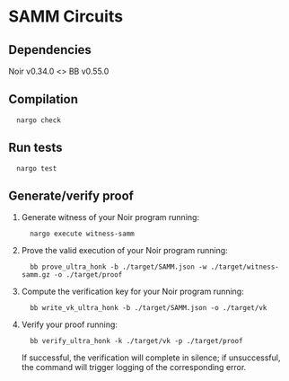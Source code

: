 # SAMM Circuits

## Dependencies

Noir v0.34.0 <> BB v0.55.0

## Compilation

```
  nargo check
```

## Run tests

```
  nargo test
```

## Generate/verify proof
1. Generate witness of your Noir program running:
    ```
      nargo execute witness-samm
    ```

2. Prove the valid execution of your Noir program running:
    ```
      bb prove_ultra_honk -b ./target/SAMM.json -w ./target/witness-samm.gz -o ./target/proof
    ```

3. Compute the verification key for your Noir program running:
    ```
      bb write_vk_ultra_honk -b ./target/SAMM.json -o ./target/vk
    ```

4. Verify your proof running:
    ```
      bb verify_ultra_honk -k ./target/vk -p ./target/proof
    ```
    If successful, the verification will complete in silence; if unsuccessful, the command will trigger logging of the corresponding error.